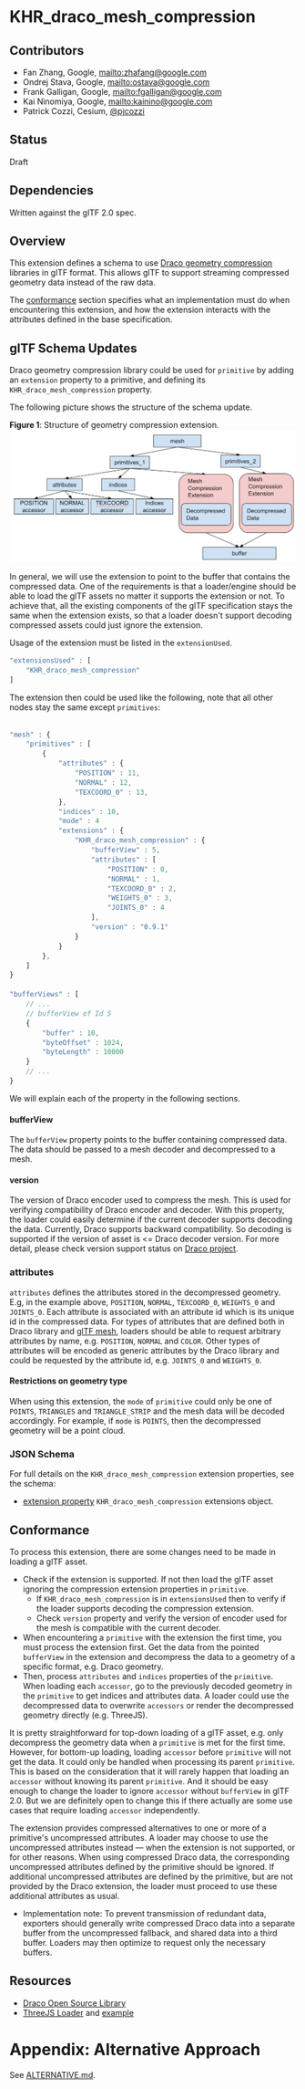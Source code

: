 # KHR_draco_mesh_compression

## Contributors

* Fan Zhang, Google, <mailto:zhafang@google.com>
* Ondrej Stava, Google, <mailto:ostava@google.com>
* Frank Galligan, Google, <mailto:fgalligan@google.com>
* Kai Ninomiya, Google, <mailto:kainino@google.com>
* Patrick Cozzi, Cesium, [@pjcozzi](https://twitter.com/pjcozzi)

## Status

Draft

## Dependencies

Written against the glTF 2.0 spec.

## Overview

This extension defines a schema to use [Draco geometry compression](https://github.com/google/draco) libraries in glTF format. This allows glTF to support streaming compressed geometry data instead of the raw data.

The [conformance](#conformance) section specifies what an implementation must do when encountering this extension, and how the extension interacts with the attributes defined in the base specification.

## glTF Schema Updates

Draco geometry compression library could be used for `primitive` by adding an `extension` property to a primitive, and defining its `KHR_draco_mesh_compression` property.

The following picture shows the structure of the schema update. 

**Figure 1**: Structure of geometry compression extension.
![](figures/structure.png)

In general, we will use the extension to point to the buffer that contains the compressed data. One of the requirements is that a loader/engine should be able to load the glTF assets no matter it supports the extension or not. To achieve that, all the existing components of the glTF specification stays the same when the extension exists, so that a loader doesn't support decoding compressed assets could just ignore the extension.

Usage of the extension must be listed in the `extensionUsed`. 

```javascript
"extensionsUsed" : [
    "KHR_draco_mesh_compression"
]

```

The extension then could be used like the following, note that all other nodes stay the same
except `primitives`:

```javascript

"mesh" : {
    "primitives" : [
        {
            "attributes" : {
                "POSITION" : 11,
                "NORMAL" : 12,
                "TEXCOORD_0" : 13,
            },
            "indices" : 10,
            "mode" : 4
            "extensions" : {
                "KHR_draco_mesh_compression" : {
                    "bufferView" : 5,
                    "attributes" : [
                        "POSITION" : 0,
                        "NORMAL" : 1,
                        "TEXCOORD_0" : 2,
                        "WEIGHTS_0" : 3,
                        "JOINTS_0" : 4
                    ],
                    "version" : "0.9.1"
                }
            }
        },
    ]
}

"bufferViews" : [
    // ...
    // bufferView of Id 5
    {
        "buffer" : 10,
        "byteOffset" : 1024,
        "byteLength" : 10000
    }
    // ...
}

```
We will explain each of the property in the following sections.
#### bufferView
The `bufferView` property points to the buffer containing compressed data. The data should be passed to a mesh decoder and decompressed to a
mesh.

#### version
The version of Draco encoder used to compress the mesh. This is used for verifying compatibility of Draco encoder and decoder. With this property, the loader could easily determine if the current decoder supports decoding the data. Currently, Draco supports backward compatibility. So decoding is supported if the version of asset is <= Draco decoder version. For more detail, please check version support status on [Draco project](https://github.com/google/draco).

### attributes
`attributes` defines the attributes stored in the decompressed geometry. E.g, in the example above, `POSITION`, `NORMAL`, `TEXCOORD_0`, `WEIGHTS_0` and `JOINTS_0`. Each attribute is associated with an attribute id which is its unique id in the compressed data. For types of attributes that are defined both in Draco library and [glTF mesh](https://github.com/KhronosGroup/glTF/tree/master/specification/2.0#meshes), loaders should be able to request arbitrary attributes by name, e.g. `POSITION`, `NORMAL` and `COLOR`. Other types of attributes will be encoded as generic attributes by the Draco library and could be requested by the attribute id, e.g. `JOINTS_0` and `WEIGHTS_0`.

#### Restrictions on geometry type
When using this extension, the `mode` of `primitive` could only be one of
`POINTS`, `TRIANGLES` and `TRIANGLE_STRIP` and the mesh data will be decoded accordingly. For example, if `mode` is `POINTS`, then the
decompressed geometry will be a point cloud.

### JSON Schema

For full details on the `KHR_draco_mesh_compression` extension properties, see the schema:

* [extension property](schema/node.KHR_draco_mesh_compression.schema.json) `KHR_draco_mesh_compression` extensions object.

## Conformance

To process this extension, there are some changes need to be made in loading a glTF asset.
* Check if the extension is supported. If not then load the glTF asset ignoring the compression extension properties in `primitive`.
    * If `KHR_draco_mesh_compression` is in `extensionsUsed` then to verify if the loader supports decoding the compression extension.
    * Check `version` property and verify the version of encoder used for the mesh is compatible with the current decoder.
* When encountering a `primitive` with the extension the first time, you must process the extension first. Get the data from the pointed `bufferView` in the extension and decompress the data to a geometry of a specific format, e.g. Draco geometry.
* Then, process `attributes` and `indices` properties of the `primitive`. When loading each `accessor`, go to the previously decoded geometry in the `primitive` to get indices and attributes data. A loader could use the decompressed data to overwrite `accessors` or render the decompressed geometry directly (e.g. ThreeJS).

It is pretty straightforward for top-down loading of a glTF asset, e.g. only
decompress the geometry data when a `primitive` is met for the first time. However, for
bottom-up loading, loading `accessor` before `primitive` will not get the data. It could only be handled when processing its parent `primitive`. This is based on the consideration that it will rarely happen that
loading an `accessor` without knowing its parent `primitive`. And it should be
easy enough to change the loader to ignore `accessor` without `bufferView` in glTF 2.0. But we are
definitely open to change this if there actually are some use cases that require
loading `accessor` independently. 

The extension provides compressed alternatives to one or more of a primitive's uncompressed attributes. A loader may choose to use the uncompressed attributes instead — when the extension is not supported, or for other reasons. When using compressed Draco data, the corresponding uncompressed attributes defined by the primitive should be ignored. If additional uncompressed attributes are defined by the primitive, but are not provided by the Draco extension, the loader must proceed to use these additional attributes as usual.

* Implementation note: To prevent transmission of redundant data, exporters should generally write compressed Draco data into a separate buffer from the uncompressed fallback, and shared data into a third buffer. Loaders may then optimize to request only the necessary buffers.

## Resources

* [Draco Open Source Library](https://github.com/google/draco)
* [ThreeJS
  Loader](https://github.com/mrdoob/three.js/blob/dev/examples/js/loaders/DRACOLoader.js)
  and
  [example](https://github.com/mrdoob/three.js/blob/dev/examples/webgl_loader_draco.html)


# Appendix: Alternative Approach

See [ALTERNATIVE.md](ALTERNATIVE.md).

